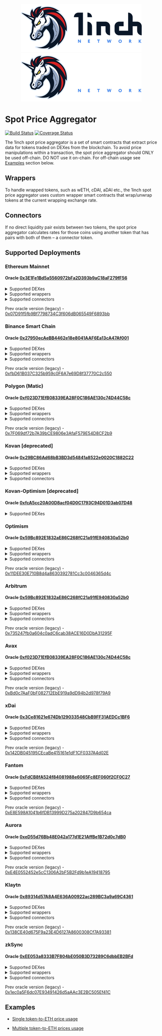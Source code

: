 <div align="center">
    <img src="https://github.com/1inch/farming/blob/master/.github/1inch_github_w.svg#gh-light-mode-only">
    <img src="https://github.com/1inch/farming/blob/master/.github/1inch_github_b.svg#gh-dark-mode-only">
</div>

# Spot Price Aggregator

[![Build Status](https://github.com/1inch/spot-price-aggregator/actions/workflows/test.yml/badge.svg)](https://github.com/1inch/spot-price-aggregator/actions)
[![Coverage Status](https://codecov.io/gh/1inch/spot-price-aggregator/branch/master/graph/badge.svg?token=6V7609YJ1Q)](https://codecov.io/gh/1inch/spot-price-aggregator)

The 1inch spot price aggregator is a set of smart contracts that extract price data for tokens traded on DEXes from the blockchain. To avoid price manipulations within a transaction, the spot price aggregator should ONLY be used off-chain. DO NOT use it on-chain. For off-chain usage see [Examples](#examples) section below.

## Wrappers

To handle wrapped tokens, such as wETH, cDAI, aDAI etc., the 1inch spot price aggregator uses custom wrapper smart contracts that wrap/unwrap tokens at the current wrapping exchange rate. 

## Connectors

If no direct liquidity pair exists between two tokens, the spot price aggregator calculates rates for those coins using another token that has pairs with both of them – a connector token.

## Supported Deployments

### Ethereum Mainnet

#### Oracle [0x3E1Fe1Bd5a5560972bFa2D393b9aC18aF279fF56](https://etherscan.io/address/0x3E1Fe1Bd5a5560972bFa2D393b9aC18aF279fF56)

<details><summary>Supported DEXes</summary>

   * Chainlink - [0x31B81f9D03EEe1c11Ff6c44D481e3e0451409Efe](https://etherscan.io/address/0x31B81f9D03EEe1c11Ff6c44D481e3e0451409Efe)
   * KyberDMM - [0x1b947aF8b3dd6aa96F8726cd92c894D0Ba6367a3](https://etherscan.io/address/0x1b947aF8b3dd6aa96F8726cd92c894D0Ba6367a3)
   * Mooniswap - [0xeD55d76Bb48E042a177d1E21AffBe1B72d0c7dB0](https://etherscan.io/address/0xeD55d76Bb48E042a177d1E21AffBe1B72d0c7dB0)
   * Synthetix - [0x4d4872339DEF367B1BA1D53955d8586B9F0BE63D](https://etherscan.io/address/0x4d4872339DEF367B1BA1D53955d8586B9F0BE63D)
   * Uniswap - [0x7bdc6954e1c7869B4147A320d589689F628E9921](https://etherscan.io/address/0x7bdc6954e1c7869B4147A320d589689F628E9921)
   * Equalizer - [0xeec05e0D8F7D3f56CECE2026Feaf41b09B423790](https://etherscan.io/address/0xeec05e0D8F7D3f56CECE2026Feaf41b09B423790)
   * ShibaSwap - [0x11BFd590f592457b65Eb85327F5938141f61878a](https://etherscan.io/address/0x11BFd590f592457b65Eb85327F5938141f61878a)
   * SushiSwap - [0xfAf8d8b49D9e121816268CabE24ceF1B9B635908](https://etherscan.io/address/0xfAf8d8b49D9e121816268CabE24ceF1B9B635908)
   * UniswapV2 - [0x74bD9e4F8038DA216c3d20E9Ef6a05502Fc7129e](https://etherscan.io/address/0x74bD9e4F8038DA216c3d20E9Ef6a05502Fc7129e)
   * UniswapV3 - [0x7bBc0156c31A19097eEd6B636AA2F4AB8A31BFD9](https://etherscan.io/address/0x7bBc0156c31A19097eEd6B636AA2F4AB8A31BFD9)
   
</details>

<details><summary>Supported wrappers</summary>

   * WETH - [0xCD9797E66c41F80B9D91B201d2F10E1bD7A268FD](https://etherscan.io/address/0xCD9797E66c41F80B9D91B201d2F10E1bD7A268FD)
   * AaveV1 - [0x8C00a411Fe8983525F82CFCe34fe4B092d9E525d](https://etherscan.io/address/0x8C00a411Fe8983525F82CFCe34fe4B092d9E525d)
   * AaveV2 - [0x06cC74503B6d1eB6D4d6Bc402f48fC07b804105f](https://etherscan.io/address/0x06cC74503B6d1eB6D4d6Bc402f48fC07b804105f)
   * Compound - [0x7C327E1Ee66d4cF7F4053387241351FDc95A0c04](https://etherscan.io/address/0x7C327E1Ee66d4cF7F4053387241351FDc95A0c04)
   * YVault - [0x9FF110f132d988bfa9bC6a21851Da1aF3aC6EaF8](https://etherscan.io/address/0x9FF110f132d988bfa9bC6a21851Da1aF3aC6EaF8)
   
</details>

<details><summary>Supported connectors</summary>

   * ETH - [0x0000000000000000000000000000000000000000](https://etherscan.io/address/0x0000000000000000000000000000000000000000)
   * WETH - [0xC02aaA39b223FE8D0A0e5C4F27eAD9083C756Cc2](https://etherscan.io/address/0xC02aaA39b223FE8D0A0e5C4F27eAD9083C756Cc2)
   * USDC - [0xA0b86991c6218b36c1d19D4a2e9Eb0cE3606eB48](https://etherscan.io/address/0xA0b86991c6218b36c1d19D4a2e9Eb0cE3606eB48)
   * DAI - [0x6B175474E89094C44Da98b954EedeAC495271d0F](https://etherscan.io/address/0x6B175474E89094C44Da98b954EedeAC495271d0F)
   * USDT - [0xdAC17F958D2ee523a2206206994597C13D831ec7](https://etherscan.io/address/0xdAC17F958D2ee523a2206206994597C13D831ec7)
   * NONE - [0xFFfFfFffFFfffFFfFFfFFFFFffFFFffffFfFFFfF](https://etherscan.io/address/0xFFfFfFffFFfffFFfFFfFFFFFffFFFffffFfFFFfF)
   * 1INCH - [0x111111111117dC0aa78b770fA6A738034120C302](https://etherscan.io/address/0x111111111117dC0aa78b770fA6A738034120C302)
   * WBTC - [0x2260FAC5E5542a773Aa44fBCfeDf7C193bc2C599](https://etherscan.io/address/0x2260FAC5E5542a773Aa44fBCfeDf7C193bc2C599)

</details>

Prev oracle version (legacy) - [0x07D91f5fb9Bf7798734C3f606dB065549F6893bb](https://etherscan.io/address/0x07D91f5fb9Bf7798734C3f606dB065549F6893bb)

### Binance Smart Chain

#### Oracle [0x27950ecAeBB4462e18e8041AAF6Ea13cA47Af001](https://bscscan.com/address/0x27950ecAeBB4462e18e8041AAF6Ea13cA47Af001)

<details><summary>Supported DEXes</summary>

   * ApeSwap - [0xE93293A6088d3a8abDDf62e6CA1A085Cec97D06F](https://bscscan.com/address/0xE93293A6088d3a8abDDf62e6CA1A085Cec97D06F)
   * BakerySwap - [0xCC54299Fc291B261B2bF5552E7F0E5d2F8613E8C](https://bscscan.com/address/0xCC54299Fc291B261B2bF5552E7F0E5d2F8613E8C)
   * BSCswap - [0x3Ce81621e674Db129033548CbB9FF31AEDCc1BF6](https://bscscan.com/address/0x3Ce81621e674Db129033548CbB9FF31AEDCc1BF6)
   * Demax - [0x59Bc892E1832aE86C268fC21a91fE940830a52b0](https://bscscan.com/address/0x59Bc892E1832aE86C268fC21a91fE940830a52b0)
   * KyberDmm - [0xE4E0552452e5cC1306A2bF5B2Fd9b1eA19418795](https://bscscan.com/address/0xE4E0552452e5cC1306A2bF5B2Fd9b1eA19418795)
   * Mooniswap - [0xf023D71EfB08339EA28F0C186AE130c74D44C58c](https://bscscan.com/address/0xf023D71EfB08339EA28F0C186AE130c74D44C58c)
   * Pancake 1 - [0x52a8193C7f42b75F27e4ce96f8ddBA7e854453Ef](https://bscscan.com/address/0x52a8193C7f42b75F27e4ce96f8ddBA7e854453Ef)
   * Pancake 2 - [0x9488795C688d0AAe98F2056467C13a051C954657](https://bscscan.com/address/0x9488795C688d0AAe98F2056467C13a051C954657)
   * Thugswap - [0xFdCB8fA524f84081988e6065Fc8EF060f2CF0C27](https://bscscan.com/address/0xFdCB8fA524f84081988e6065Fc8EF060f2CF0C27)
   
</details>

<details><summary>Supported wrappers</summary>

   * Venus - [0x11DEE30E710B8d4a8630392781Cc3c0046365d4c](https://bscscan.com/address/0x11DEE30E710B8d4a8630392781Cc3c0046365d4c)
   * WBNB - [0x54431918cec22932fcf97e54769f4e00f646690f](https://bscscan.com/address/0x54431918cec22932fcf97e54769f4e00f646690f)
   
</details>

<details><summary>Supported connectors</summary>

   * NONE - [0xFFfFfFffFFfffFFfFFfFFFFFffFFFffffFfFFFfF](https://bscscan.com/address/0xFFfFfFffFFfffFFfFFfFFFFFffFFFffffFfFFFfF)
   * WBNB - [0xbb4CdB9CBd36B01bD1cBaEBF2De08d9173bc095c](https://bscscan.com/address/0xbb4CdB9CBd36B01bD1cBaEBF2De08d9173bc095c)
   * DAI - [0x1AF3F329e8BE154074D8769D1FFa4eE058B1DBc3](https://bscscan.com/address/0x1AF3F329e8BE154074D8769D1FFa4eE058B1DBc3)
   * ETH - [0x2170Ed0880ac9A755fd29B2688956BD959F933F8](https://bscscan.com/address/0x2170Ed0880ac9A755fd29B2688956BD959F933F8)
   * USDC - [0x8AC76a51cc950d9822D68b83fE1Ad97B32Cd580d](https://bscscan.com/address/0x8AC76a51cc950d9822D68b83fE1Ad97B32Cd580d)
   * BSC-USD - [0x55d398326f99059fF775485246999027B3197955](https://bscscan.com/address/0x55d398326f99059fF775485246999027B3197955)
   * BUSD - [0xe9e7CEA3DedcA5984780Bafc599bD69ADd087D56](https://bscscan.com/address/0xe9e7CEA3DedcA5984780Bafc599bD69ADd087D56)
   * 1INCH - [0x111111111117dC0aa78b770fA6A738034120C302](https://bscscan.com/address/0x111111111117dC0aa78b770fA6A738034120C302)

</details>

Prev oracle version (legacy) - [0xfbD61B037C325b959c0F6A7e69D8f37770C2c550](https://bscscan.com/address/0xfbD61B037C325b959c0F6A7e69D8f37770C2c550)

### Polygon (Matic)

#### Oracle [0xf023D71EfB08339EA28F0C186AE130c74D44C58c](https://polygonscan.com/address/0xf023D71EfB08339EA28F0C186AE130c74D44C58c)

<details><summary>Supported DEXes</summary>

   * QuickSwap - [0xB89A664FdAf504CDc7826B97Ba6e522d9b78dbE7](https://polygonscan.com/address/0xB89A664FdAf504CDc7826B97Ba6e522d9b78dbE7)
   * ComethSwap - [0x750c1b699552cAf908D67F5cCFd20A261305328c](https://polygonscan.com/address/0x750c1b699552cAf908D67F5cCFd20A261305328c)
   * DFYN - [0x59Bc892E1832aE86C268fC21a91fE940830a52b0](https://polygonscan.com/address/0x59Bc892E1832aE86C268fC21a91fE940830a52b0)
   * SushiSwap - [0x89314d57A8A4E636A00922ac289BC3a9a69C4361](https://polygonscan.com/address/0x89314d57A8A4E636A00922ac289BC3a9a69C4361)
   * UniswapV3 - [0xCC54299Fc291B261B2bF5552E7F0E5d2F8613E8C](https://polygonscan.com/address/0xCC54299Fc291B261B2bF5552E7F0E5d2F8613E8C)

</details>

<details><summary>Supported wrappers</summary>

   * WMATIC - [0xA0446D8804611944F1B527eCD37d7dcbE442caba](https://polygonscan.com/address/0xA0446D8804611944F1B527eCD37d7dcbE442caba)
   * AaveV2 - [0x138CE40d675F9a23E4D6127A8600308Cf7A93381](https://polygonscan.com/address/0x138CE40d675F9a23E4D6127A8600308Cf7A93381)
   
</details>

<details><summary>Supported connectors</summary>

   * NONE - [0xFFfFfFffFFfffFFfFFfFFFFFffFFFffffFfFFFfF](https://polygonscan.com/address/0xFFfFfFffFFfffFFfFFfFFFFFffFFFffffFfFFFfF)
   * WMATIC - [0x0d500B1d8E8eF31E21C99d1Db9A6444d3ADf1270](https://polygonscan.com/address/0x0d500B1d8E8eF31E21C99d1Db9A6444d3ADf1270)
   * USDC - [0x2791Bca1f2de4661ED88A30C99A7a9449Aa84174](https://polygonscan.com/address/0x2791Bca1f2de4661ED88A30C99A7a9449Aa84174)

</details>

Prev oracle version (legacy) - [0x7F069df72b7A39bCE9806e3AfaF579E54D8CF2b9](https://polygonscan.com/address/0x7F069df72b7A39bCE9806e3AfaF579E54D8CF2b9)

### Kovan [deprecated]

#### Oracle [0x29BC86Ad68bB3BD3d54841a8522e0020C1882C22](https://kovan.etherscan.io/address/0x29BC86Ad68bB3BD3d54841a8522e0020C1882C22)

<details><summary>Supported DEXes</summary>

   * 1inch Liquidity Protocol V1.1 - [0xb707d89D29c189421163515c59E42147371D6857](https://kovan.etherscan.io/address/0xb707d89D29c189421163515c59E42147371D6857)
   * UniswapV2 - [0x57da811a9EF9b79DbC2EA6f6dc39368a8Da1Cf07](https://kovan.etherscan.io/address/0x57da811a9EF9b79DbC2EA6f6dc39368a8Da1Cf07)
   * UniswapV1 - [0x11431a89893025D2a48dCA4EddC396f8C8117187](https://kovan.etherscan.io/address/0x11431a89893025D2a48dCA4EddC396f8C8117187)

</details>

<details><summary>Supported wrappers</summary>

   * Venus
   * WETH - [0x93131EFeE501d5721737C32576238F619548edda](https://kovan.etherscan.io/address/0x93131EFeE501d5721737C32576238F619548edda)

</details>

<details><summary>Supported connectors</summary>

   * ETH
   * WETH - [0xd0A1E359811322d97991E03f863a0C30C2cF029C](https://kovan.etherscan.io/address/0xd0A1E359811322d97991E03f863a0C30C2cF029C)

</details>

### Kovan-Optimism [deprecated]

#### Oracle [0xfcA5cc20A00D8acf04D0C1793C94D01D3ab07D48](https://kovan-optimistic.etherscan.io/address/0xfcA5cc20A00D8acf04D0C1793C94D01D3ab07D48)

<details><summary>Supported DEXes</summary>

   * UniswapV3 - [0x25Ea4bA2E0011B201D06662170d5115fa57F5787](https://kovan-optimistic.etherscan.io/address/0x25Ea4bA2E0011B201D06662170d5115fa57F5787)

</details>

### Optimism

#### Oracle [0x59Bc892E1832aE86C268fC21a91fE940830a52b0](https://optimistic.etherscan.io/address/0x59Bc892E1832aE86C268fC21a91fE940830a52b0)

<details><summary>Supported DEXes</summary>

   * UniswapV3 - [0xFdCB8fA524f84081988e6065Fc8EF060f2CF0C27](https://optimistic.etherscan.io/address/0xFdCB8fA524f84081988e6065Fc8EF060f2CF0C27)
   * Velodrome Finance - [0x750c1b699552cAf908D67F5cCFd20A261305328c](https://optimistic.etherscan.io/address/0x750c1b699552cAf908D67F5cCFd20A261305328c)
   * Synthetix - [0x89314d57A8A4E636A00922ac289BC3a9a69C4361](https://optimistic.etherscan.io/address/0x89314d57A8A4E636A00922ac289BC3a9a69C4361)

</details>

<details><summary>Supported wrappers</summary>

   * // todo: add BaseCoinWrapper
   
</details>

<details><summary>Supported connectors</summary>

   * NONE - [0xFFfFfFffFFfffFFfFFfFFFFFffFFFffffFfFFFfF](https://optimistic.etherscan.io/address/0xFFfFfFffFFfffFFfFFfFFFFFffFFFffffFfFFFfF)
   * WETH - [0x4200000000000000000000000000000000000006](https://optimistic.etherscan.io/address/0x4200000000000000000000000000000000000006)
   * USDC - [0x7F5c764cBc14f9669B88837ca1490cCa17c31607](https://optimistic.etherscan.io/address/0x7F5c764cBc14f9669B88837ca1490cCa17c31607)
   * USDT - [0x94b008aA00579c1307B0EF2c499aD98a8ce58e58](https://optimistic.etherscan.io/address/0x94b008aA00579c1307B0EF2c499aD98a8ce58e58)
   * DAI - [0xDA10009cBd5D07dd0CeCc66161FC93D7c9000da1](https://optimistic.etherscan.io/address/0xDA10009cBd5D07dd0CeCc66161FC93D7c9000da1)
   * WBTC - [0x68f180fcCe6836688e9084f035309E29Bf0A2095](https://optimistic.etherscan.io/address/0x68f180fcCe6836688e9084f035309E29Bf0A2095)
   * OP - [0x4200000000000000000000000000000000000042](https://optimistic.etherscan.io/address/0x4200000000000000000000000000000000000042)

</details>

Prev oracle version (legacy) - [0x11DEE30E710B8d4a8630392781Cc3c0046365d4c](https://optimistic.etherscan.io/address/0x11DEE30E710B8d4a8630392781Cc3c0046365d4c)

### Arbitrum

#### Oracle [0x59Bc892E1832aE86C268fC21a91fE940830a52b0](https://arbiscan.io/address/0x59Bc892E1832aE86C268fC21a91fE940830a52b0)

<details><summary>Supported DEXes</summary>

   * DXswap - [0x750c1b699552cAf908D67F5cCFd20A261305328c](https://arbiscan.io/address/0x750c1b699552cAf908D67F5cCFd20A261305328c)
   * SushiSwap - [0xB89A664FdAf504CDc7826B97Ba6e522d9b78dbE7](https://arbiscan.io/address/0xB89A664FdAf504CDc7826B97Ba6e522d9b78dbE7)
   * UniswapV3 - [0xFdCB8fA524f84081988e6065Fc8EF060f2CF0C27](https://arbiscan.io/address/0xFdCB8fA524f84081988e6065Fc8EF060f2CF0C27)

</details>

<details><summary>Supported wrappers</summary>

   * WETH - [0x0F85A912448279111694F4Ba4F85dC641c54b594](https://arbiscan.io/address/0x0F85A912448279111694F4Ba4F85dC641c54b594)
   
</details>

<details><summary>Supported connectors</summary>

   * NONE - [0xFFfFfFffFFfffFFfFFfFFFFFffFFFffffFfFFFfF](https://arbiscan.io/address/0xFFfFfFffFFfffFFfFFfFFFFFffFFFffffFfFFFfF)
   * WETH - [0x82aF49447D8a07e3bd95BD0d56f35241523fBab1](https://arbiscan.io/address/0x82aF49447D8a07e3bd95BD0d56f35241523fBab1)

</details>

Prev oracle version (legacy) - [0x735247fb0a604c0adC6cab38ACE16D0DbA31295F](https://arbiscan.io/address/0x735247fb0a604c0adC6cab38ACE16D0DbA31295F)

### Avax

#### Oracle [0xf023D71EfB08339EA28F0C186AE130c74D44C58c](https://snowtrace.io/address/0xf023D71EfB08339EA28F0C186AE130c74D44C58c)

<details><summary>Supported DEXes</summary>

   * Joe - [0xB89A664FdAf504CDc7826B97Ba6e522d9b78dbE7](https://snowtrace.io/address/0xB89A664FdAf504CDc7826B97Ba6e522d9b78dbE7)
   * Pangolin - [0x750c1b699552cAf908D67F5cCFd20A261305328c](https://snowtrace.io/address/0x750c1b699552cAf908D67F5cCFd20A261305328c)
   * SushiSwap - [0x89314d57A8A4E636A00922ac289BC3a9a69C4361](https://snowtrace.io/address/0x89314d57A8A4E636A00922ac289BC3a9a69C4361)

</details>

<details><summary>Supported wrappers</summary>

   * WAVAX - [0x046605839c01C54921f4aA1AAa245E88227707D8](https://snowtrace.io/address/0x046605839c01C54921f4aA1AAa245E88227707D8)
   * AaveV2 - [0x8Aa57827C3D147E39F1058517939461538D9C56A](https://snowtrace.io/address/0x8Aa57827C3D147E39F1058517939461538D9C56A)
   
</details>

<details><summary>Supported connectors</summary>

   * NONE - [0xFFfFfFffFFfffFFfFFfFFFFFffFFFffffFfFFFfF](https://arbiscan.io/address/0xFFfFfFffFFfffFFfFFfFFFFFffFFFffffFfFFFfF)
   * WAVAX - [0xB31f66AA3C1e785363F0875A1B74E27b85FD66c7](https://snowtrace.io/address/0xB31f66AA3C1e785363F0875A1B74E27b85FD66c7)
   * WETH.e - [0x49D5c2BdFfac6CE2BFdB6640F4F80f226bc10bAB](https://snowtrace.io/address/0x49D5c2BdFfac6CE2BFdB6640F4F80f226bc10bAB)
   * USDT.e - [0xc7198437980c041c805A1EDcbA50c1Ce5db95118](https://snowtrace.io/address/0xc7198437980c041c805A1EDcbA50c1Ce5db95118)
   * WBTC.e - [0x50b7545627a5162F82A992c33b87aDc75187B218](https://snowtrace.io/address/0x50b7545627a5162F82A992c33b87aDc75187B218)
   * USDC.e - [0xA7D7079b0FEaD91F3e65f86E8915Cb59c1a4C664](https://snowtrace.io/address/0xA7D7079b0FEaD91F3e65f86E8915Cb59c1a4C664)

</details>

Prev oracle version (legacy) - [0xBd0c7AaF0bF082712EbE919a9dD94b2d978f79A9](https://snowtrace.io/address/0xBd0c7AaF0bF082712EbE919a9dD94b2d978f79A9)

### xDai

#### Oracle [0x3Ce81621e674Db129033548CbB9FF31AEDCc1BF6](https://gnosisscan.io/address/0x3Ce81621e674Db129033548CbB9FF31AEDCc1BF6)

<details><summary>Supported DEXes</summary>

   * Honeyswap - [0xCC54299Fc291B261B2bF5552E7F0E5d2F8613E8C](https://gnosisscan.io/address/0xCC54299Fc291B261B2bF5552E7F0E5d2F8613E8C)
   * Levinswap - [0xFdCB8fA524f84081988e6065Fc8EF060f2CF0C27](https://gnosisscan.io/address/0xFdCB8fA524f84081988e6065Fc8EF060f2CF0C27)
   * Swapr - [0x59Bc892E1832aE86C268fC21a91fE940830a52b0](https://gnosisscan.io/address/0x59Bc892E1832aE86C268fC21a91fE940830a52b0)
   * Sushiswap - [0xf023D71EfB08339EA28F0C186AE130c74D44C58c](https://gnosisscan.io/address/0xf023D71EfB08339EA28F0C186AE130c74D44C58c)
   
</details>

<details><summary>Supported wrappers</summary>

   * WXDAI - [0xB89A664FdAf504CDc7826B97Ba6e522d9b78dbE7](https://gnosisscan.io/address/0xB89A664FdAf504CDc7826B97Ba6e522d9b78dbE7)
   
</details>

<details><summary>Supported connectors</summary>

   * XDAI - [0x0000000000000000000000000000000000000000](https://gnosisscan.io/address/0x0000000000000000000000000000000000000000)
   * WXDAI - [0xe91D153E0b41518A2Ce8Dd3D7944Fa863463a97d](https://gnosisscan.io/address/0xe91D153E0b41518A2Ce8Dd3D7944Fa863463a97d)
   * NONE - [0xFFfFfFffFFfffFFfFFfFFFFFffFFFffffFfFFFfF](https://gnosisscan.io/address/0xFFfFfFffFFfffFFfFFfFFFFFffFFFffffFfFFFfF)
   * WETH - [0x6A023CCd1ff6F2045C3309768eAd9E68F978f6e1](https://gnosisscan.io/address/0x6A023CCd1ff6F2045C3309768eAd9E68F978f6e1)
   * HNY - [0x71850b7E9Ee3f13Ab46d67167341E4bDc905Eef9](https://gnosisscan.io/address/0x71850b7E9Ee3f13Ab46d67167341E4bDc905Eef9)
   * USDC - [0xDDAfbb505ad214D7b80b1f830fcCc89B60fb7A83](https://gnosisscan.io/address/0xDDAfbb505ad214D7b80b1f830fcCc89B60fb7A83)
   * USDT - [0x4ECaBa5870353805a9F068101A40E0f32ed605C6](https://gnosisscan.io/address/0x4ECaBa5870353805a9F068101A40E0f32ed605C6)

</details>

Prev oracle version (legacy) - [0x142DB045195CEcaBe415161e1dF1CF0337A4d02E](https://blockscout.com/xdai/mainnet/address/0x142DB045195CEcaBe415161e1dF1CF0337A4d02E)

### Fantom

#### Oracle [0xFdCB8fA524f84081988e6065Fc8EF060f2CF0C27](https://ftmscan.com/address/0xFdCB8fA524f84081988e6065Fc8EF060f2CF0C27)

<details><summary>Supported DEXes</summary>

   * Solidex - [0x750c1b699552cAf908D67F5cCFd20A261305328c](https://ftmscan.com/address/0x750c1b699552cAf908D67F5cCFd20A261305328c)
   * SpiritSwap - [0x89314d57A8A4E636A00922ac289BC3a9a69C4361](https://ftmscan.com/address/0x89314d57A8A4E636A00922ac289BC3a9a69C4361)
   * Spooky - [0xB89A664FdAf504CDc7826B97Ba6e522d9b78dbE7](https://ftmscan.com/address/0xB89A664FdAf504CDc7826B97Ba6e522d9b78dbE7)
   * SushiSwap - [0x59Bc892E1832aE86C268fC21a91fE940830a52b0](https://ftmscan.com/address/0x59Bc892E1832aE86C268fC21a91fE940830a52b0)

</details>

<details><summary>Supported wrappers</summary>

   * WFTM - [0x046605839c01C54921f4aA1AAa245E88227707D8](https://ftmscan.com/address/0x046605839c01C54921f4aA1AAa245E88227707D8)
   * AaveV2 - [0xa0c978c28AB8aEfc95bF58e68A05ce6B9dEAc5A9](https://ftmscan.com/address/0xa0c978c28AB8aEfc95bF58e68A05ce6B9dEAc5A9)
   * Scream - [0x7d18d5Ba1FA30Da1AD757c57eb643564CA02922D](https://ftmscan.com/address/0x7d18d5Ba1FA30Da1AD757c57eb643564CA02922D)
   
</details>

<details><summary>Supported connectors</summary>

   * NONE - [0xFFfFfFffFFfffFFfFFfFFFFFffFFFffffFfFFFfF](https://ftmscan.com/address/0xFFfFfFffFFfffFFfFFfFFFFFffFFFffffFfFFFfF)
   * WFTM - [0x21be370D5312f44cB42ce377BC9b8a0cEF1A4C83](https://ftmscan.com/address/0x21be370D5312f44cB42ce377BC9b8a0cEF1A4C83)

</details>

Prev oracle version (legacy) - [0xE8E598A1041b6fDB13999D275a202847D9b654ca](https://ftmscan.com/address/0xE8E598A1041b6fDB13999D275a202847D9b654ca)


### Aurora

#### Oracle [0xeD55d76Bb48E042a177d1E21AffBe1B72d0c7dB0](https://aurorascan.dev/address/0xeD55d76Bb48E042a177d1E21AffBe1B72d0c7dB0)

<details><summary>Supported DEXes</summary>

   * Trisolaris - [0x587D67870CF6e733F2Ac101eD83675d6C01Ae127](https://aurorascan.dev/address/0x587D67870CF6e733F2Ac101eD83675d6C01Ae127)
   * WannaSwap - [0x7d809B3b23b62D8a455831f38b312C7c8F965D2e](https://aurorascan.dev/address/0x7d809B3b23b62D8a455831f38b312C7c8F965D2e)
   * NearPAD - [0x74bD9e4F8038DA216c3d20E9Ef6a05502Fc7129e](https://aurorascan.dev/address/0x74bD9e4F8038DA216c3d20E9Ef6a05502Fc7129e)
   * AuroraSwap - [0xfAf8d8b49D9e121816268CabE24ceF1B9B635908](https://aurorascan.dev/address/0xfAf8d8b49D9e121816268CabE24ceF1B9B635908)
   * Dodo - [0xeec05e0D8F7D3f56CECE2026Feaf41b09B423790](https://aurorascan.dev/address/0xeec05e0D8F7D3f56CECE2026Feaf41b09B423790)
   * DodoV2 - [0x11BFd590f592457b65Eb85327F5938141f61878a](https://aurorascan.dev/address/0x11BFd590f592457b65Eb85327F5938141f61878a)

</details>

<details><summary>Supported wrappers</summary>

   * WETH - [0x750c1b699552cAf908D67F5cCFd20A261305328c](https://aurorascan.dev/address/0x750c1b699552cAf908D67F5cCFd20A261305328c)
   * Aurigami - [0xc197Ab9d47206dAf739a47AC75D0833fD2b0f87F](https://aurorascan.dev/address/0xc197Ab9d47206dAf739a47AC75D0833fD2b0f87F)
   * Bastion - [0xCC54299Fc291B261B2bF5552E7F0E5d2F8613E8C](https://aurorascan.dev/address/0xCC54299Fc291B261B2bF5552E7F0E5d2F8613E8C)

</details>

<details><summary>Supported connectors</summary>

   * NONE - [0xFFfFfFffFFfffFFfFFfFFFFFffFFFffffFfFFFfF](https://aurorascan.dev/address/0xFFfFfFffFFfffFFfFFfFFFFFffFFFffffFfFFFfF)
   * ETH - [0x0000000000000000000000000000000000000000](https://aurorascan.dev/address/0x0000000000000000000000000000000000000000)
   * WETH - [0xC9BdeEd33CD01541e1eeD10f90519d2C06Fe3feB](https://aurorascan.dev/address/0xC9BdeEd33CD01541e1eeD10f90519d2C06Fe3feB)
   * NEAR - [0xC42C30aC6Cc15faC9bD938618BcaA1a1FaE8501d](https://aurorascan.dev/address/0xC42C30aC6Cc15faC9bD938618BcaA1a1FaE8501d)

</details>

Prev oracle version (legacy) - [0xE4E0552452e5cC1306A2bF5B2Fd9b1eA19418795](https://aurorascan.dev/address/0xE4E0552452e5cC1306A2bF5B2Fd9b1eA19418795)

### Klaytn

#### Oracle [0x89314d57A8A4E636A00922ac289BC3a9a69C4361](https://scope.klaytn.com/account/0x89314d57A8A4E636A00922ac289BC3a9a69C4361)

<details><summary>Supported DEXes</summary>

   * KlaySwap - [0x750c1b699552cAf908D67F5cCFd20A261305328c](https://scope.klaytn.com/account/0x750c1b699552cAf908D67F5cCFd20A261305328c)
   * ClaimSwap - [0xB89A664FdAf504CDc7826B97Ba6e522d9b78dbE7](https://scope.klaytn.com/account/0xB89A664FdAf504CDc7826B97Ba6e522d9b78dbE7)

</details>

<details><summary>Supported wrappers</summary>

   * WKLAY - [0xD9Cc0A957cAC93135596f98c20Fbaca8Bf515909](https://scope.klaytn.com/account/0xD9Cc0A957cAC93135596f98c20Fbaca8Bf515909)
   * Klap - [0x4dFa40FDAA7694676899f8887A45603922609AF4](https://scope.klaytn.com/account/0x4dFa40FDAA7694676899f8887A45603922609AF4)

</details>

<details><summary>Supported connectors</summary>

   * NONE - [0xFFfFfFffFFfffFFfFFfFFFFFffFFFffffFfFFFfF](https://scope.klaytn.com/account/0xFFfFfFffFFfffFFfFFfFFFFFffFFFffffFfFFFfF)
   * KLAY - [0x0000000000000000000000000000000000000000](https://scope.klaytn.com/account/0x0000000000000000000000000000000000000000)
   * WKLAY - [0xe4f05A66Ec68B54A58B17c22107b02e0232cC817](https://scope.klaytn.com/account/0xe4f05A66Ec68B54A58B17c22107b02e0232cC817)

</details>

Prev oracle version (legacy) - [0x138CE40d675F9a23E4D6127A8600308Cf7A93381](https://scope.klaytn.com/account/0x138CE40d675F9a23E4D6127A8600308Cf7A93381)

### zkSync

#### Oracle [0xEE053a8333B7F804bE050B3D73289C6dbbEB2BFd](https://explorer.zksync.io/address/0xEE053a8333B7F804bE050B3D73289C6dbbEB2BFd)

<details><summary>Supported DEXes</summary>

   * Solidly - [0x535f5B303DA43c5B83FDe10DE3D79b734B5117C3](https://explorer.zksync.io/address/0x535f5B303DA43c5B83FDe10DE3D79b734B5117C3)
   * Syncswap - [0xdD8263F21D4DDB533C5F3B2059493b431cAEAB8d](https://explorer.zksync.io/address/0xdD8263F21D4DDB533C5F3B2059493b431cAEAB8d)

</details>

<details><summary>Supported wrappers</summary>

   * WETH - [0x2D9E7B597b53D98C60A0904DEE7d838042Db9A25](https://explorer.zksync.io/address/0x2D9E7B597b53D98C60A0904DEE7d838042Db9A25)

</details>

<details><summary>Supported connectors</summary>

   * ETH - [0x0000000000000000000000000000000000000000](https://explorer.zksync.io/address/0x0000000000000000000000000000000000000000)
   * NONE - [0xFFfFfFffFFfffFFfFFfFFFFFffFFFffffFfFFFfF](https://explorer.zksync.io/address/0xFFfFfFffFFfffFFfFFfFFFFFffFFFffffFfFFFfF)
   * WETH - [0x5AEa5775959fBC2557Cc8789bC1bf90A239D9a91](https://explorer.zksync.io/address/0x5AEa5775959fBC2557Cc8789bC1bf90A239D9a91)
   * USDC - [0x3355df6D4c9C3035724Fd0e3914dE96A5a83aaf4](https://explorer.zksync.io/address/0x3355df6D4c9C3035724Fd0e3914dE96A5a83aaf4)

</details>

Prev oracle version (legacy) - [0x1ec0a5F6dc07E93491426d5aAAc3E2BC505Ef41C](https://explorer.zksync.io/address/0x1ec0a5F6dc07E93491426d5aAAc3E2BC505Ef41C)

## Examples

* [Single token-to-ETH price usage](https://github.com/1inch-exchange/offchain-oracle/blob/master/examples/single-price.js)

* [Multiple token-to-ETH prices usage](https://github.com/1inch-exchange/offchain-oracle/blob/master/examples/multiple-prices.js)
